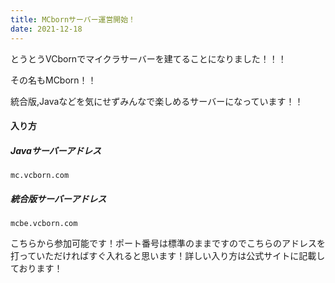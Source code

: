 ```yaml
---
title: MCbornサーバー運営開始！
date: 2021-12-18
---
```


とうとうVCbornでマイクラサーバーを建てることになりました！！！

その名もMCborn！！

統合版,Javaなどを気にせずみんなで楽しめるサーバーになっています！！

#### 入り方

##### Javaサーバーアドレス

`mc.vcborn.com`

##### 統合版サーバーアドレス

`mcbe.vcborn.com`

こちらから参加可能です！ポート番号は標準のままですのでこちらのアドレスを打っていただければすぐ入れると思います！詳しい入り方は公式サイトに記載しております！
